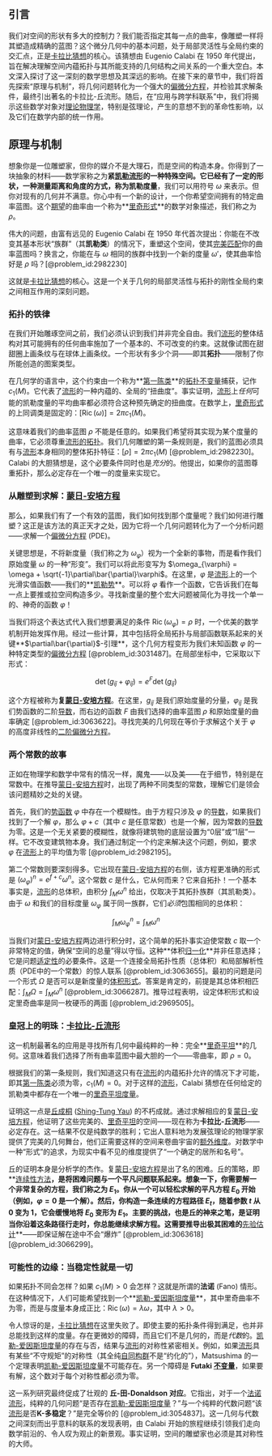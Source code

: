 ## 引言
我们对空间的形状有多大的控制力？我们能否指定其每一点的曲率，像雕塑一样将其塑造成精确的蓝图？这个微分几何中的基本问题，处于局部灵活性与全局约束的交汇点，正是[卡拉比猜想](@article_id:360279)的核心。该猜想由 Eugenio Calabi 在 1950 年代提出，旨在解决理解空间内蕴拓扑与其所能支持的几何结构之间关系的一个重大空白。本文深入探讨了这一深刻的数学思想及其深远的影响。在接下来的章节中，我们将首先探索“原理与机制”，将几何问题转化为一个强大的[偏微分方程](@article_id:301773)，并检验其求解条件，最终引出著名的卡拉比-丘流形。随后，在“应用与跨学科联系”中，我们将揭示这些数学对象对[理论物理学](@article_id:314482)，特别是弦理论，产生的意想不到的革命性影响，以及它们在数学内部的统一作用。

## 原理与机制

想象你是一位雕塑家，但你的媒介不是大理石，而是空间的构造本身。你得到了一块抽象的材料——数学家称之为**紧[凯勒流形](@article_id:321596)**的一种特殊空间。它已经有了一定的形状，一种测量距离和角度的方式，称为**凯勒度量**，我们可以用符号 $\omega$ 来表示。但你对现有的几何并不满意。你心中有一个新的设计，一个你希望空间拥有的特定曲率蓝图。这个[期望](@article_id:311378)的曲率由一个称为**[里奇形式](@article_id:362915)**的数学对象描述，我们称之为 $\rho$。

伟大的问题，由富有远见的 Eugenio Calabi 在 1950 年代首次提出：你能在不改变其基本形状“族群”（其**凯勒类**）的情况下，重塑这个空间，使其[完美匹配](@article_id:337611)你的曲率蓝图吗？换言之，你能在与 $\omega$ 相同的族群中找到一个新的度量 $\omega'$，使其曲率恰好是 $\rho$ 吗？[@problem_id:2982230]

这就是[卡拉比猜想](@article_id:360279)的核心。这是一个关于几何的局部灵活性与拓扑的刚性全局约束之间相互作用的深刻问题。

### 拓扑的铁律

在我们开始雕琢空间之前，我们必须认识到我们并非完全自由。我们[流形](@article_id:313450)的整体结构对其可能拥有的任何曲率施加了一个基本的、不可改变的约束。这就像试图在甜甜圈上画条纹与在球体上画条纹。一个形状有多少个洞——即其**拓扑**——限制了你所能创造的图案类型。

在几何学的语言中，这个约束由一个称为**[第一陈类](@article_id:380096)**的[拓扑不变量](@article_id:298974)捕获，记作 $c_1(M)$。它代表了[流形](@article_id:313450)的一种内蕴的、全局的“扭曲度”。事实证明，[流形](@article_id:313450)上*任何*可能的凯勒度量的平均曲率都必须符合这种预先确定的扭曲度。在数学上，[里奇形式](@article_id:362915)的上同调类是固定的：$[\operatorname{Ric}(\omega)] = 2\pi c_1(M)$。

这意味着我们的曲率蓝图 $\rho$ 不能是任意的。如果我们希望将其实现为某个度量的曲率，它必须尊重[流形的拓扑](@article_id:331537)。我们几何雕塑的第一条规则是，我们的蓝图必须具有与[流形](@article_id:313450)本身相同的整体拓扑特征：$[\rho] = 2\pi c_1(M)$ [@problem_id:2982230]。Calabi 的大胆猜想是，这个必要条件同时也是*充分*的。他提出，如果你的蓝图尊重拓扑，那么必定存在一个唯一的度量来实现它。

### 从雕塑到求解：[蒙日-安培方程](@article_id:332306)

那么，如果我们有了一个有效的蓝图，我们如何找到那个度量呢？我们如何进行雕塑？这正是该方法的真正天才之处，因为它将一个几何问题转化为了一个分析问题——求解一个[偏微分方程](@article_id:301773) (PDE)。

关键思想是，不将新度量（我们称之为 $\omega_{\varphi}$）视为一个全新的事物，而是看作我们原始度量 $\omega$ 的一种“形变”。我们可以将此形变写为 $\omega_{\varphi} = \omega + \sqrt{-1}\partial\bar{\partial}\varphi$。在这里，$\varphi$ 是[流形](@article_id:313450)上的一个光滑实值函数——我们的**[凯勒势](@article_id:315162)**。可以将 $\varphi$ 看作一个函数，它告诉我们在每一点上要推或拉空间构造多少。寻找新度量的整个宏大问题被简化为寻找一个单一的、神奇的函数 $\varphi$！

当我们将这个表达式代入我们想要满足的条件 $\operatorname{Ric}(\omega_{\varphi}) = \rho$ 时，一个优美的数学机制开始发挥作用。经过一些计算，其中包括将全局拓扑与局部函数联系起来的关键**$\partial\bar{\partial}$-引理**，这个几何方程变形为我们未知函数 $\varphi$ 的一种特定类型的[偏微分方程](@article_id:301773) [@problem_id:3031487]。在局部坐标中，它采取以下形式：

$$
\det(g_{i\bar j} + \varphi_{i\bar j}) = e^{F} \det(g_{i\bar j})
$$

这个方程被称为**复[蒙日-安培方程](@article_id:332306)**。在这里，$g_{i\bar j}$ 是我们原始度量的分量，$\varphi_{i\bar j}$ 是我们势函数的二阶[导数](@article_id:318324)，而右边的函数 $F$ 由我们选择的曲率蓝图 $\rho$ 和原始度量的曲率确定 [@problem_id:3063622]。寻找完美的几何现在等价于求解这个关于 $\varphi$ 的高度非线性的[二阶偏微分方程](@article_id:354346)。

### 两个常数的故事

正如在物理学和数学中常有的情况一样，魔鬼——以及美——在于细节，特别是在常数中。在推导[蒙日-安培方程](@article_id:332306)时，出现了两种不同类型的常数，理解它们是领会该问题精妙之处的关键。

首先，我们的[势函数](@article_id:332364) $\varphi$ 中存在一个模糊性。由于方程只涉及 $\varphi$ 的[导数](@article_id:318324)，如果我们找到了一个解 $\varphi$，那么 $\varphi + c$（其中 $c$ 是任意常数）也是一个解，因为常数的[导数](@article_id:318324)为零。这是一个无关紧要的模糊性，就像将建筑物的底层设置为“0层”或“1层”一样。它不改变建筑物本身。我们通过制定一个约定来解决这个问题，例如，要求 $\varphi$ 在[流形](@article_id:313450)上的平均值为零 [@problem_id:2982195]。

第二个常数则要深刻得多。它出现在[蒙日-安培方程](@article_id:332306)的右侧，该方程更准确的形式是 $(\omega_{\varphi})^n = e^{f+c} \omega^n$。这个常数 $c$ 是什么，它从何而来？它来自拓扑！一个基本事实是，[流形](@article_id:313450)的总体积，由积分 $\int_M \omega^n$ 给出，仅取决于其拓扑族群（其凯勒类）。由于 $\omega$ 和我们的目标度量 $\omega_{\varphi}$ 属于同一族群，它们*必须*包围相同的总体积：

$$
\int_M \omega_{\varphi}^n = \int_M \omega^n
$$

当我们对[蒙日-安培方程](@article_id:332306)两边进行积分时，这个简单的拓扑事实迫使常数 $c$ 取一个非常特定的值，确保“空间的总量”得以守恒。这种**体积[归一化](@article_id:310343)**并非任意选择；它是问题[适定性](@article_id:309009)的必要条件。这是一个连接全局拓扑性质（总体积）和局部解析性质（PDE中的一个常数）的惊人联系 [@problem_id:3063655]。最初的问题是问一个形式 $\Omega$ 是否可以是新度量的[体积形式](@article_id:381647)。答案是肯定的，前提是其总体积相匹配：$\int_M \Omega = \int_M \omega^n$ [@problem_id:3066287]。推导过程表明，设定体积形式和设定里奇曲率是同一枚硬币的两面 [@problem_id:2969505]。

### 皇冠上的明珠：[卡拉比-丘流形](@article_id:319657)

这一机制最著名的应用是寻找所有几何中最纯粹的一种：完全**[里奇平坦](@article_id:319501)**的几何。这意味着我们选择了所有曲率蓝图中最大胆的一个——零曲率，即 $\rho=0$。

根据我们的第一条规则，我们知道这只有在[流形](@article_id:313450)的内蕴拓扑允许的情况下才可能，即其[第一陈类](@article_id:380096)必须为零，$c_1(M)=0$。对于这样的[流形](@article_id:313450)，Calabi 猜想在任何给定的凯勒类中都存在一个唯一的[里奇平坦度量](@article_id:319822)。

证明这一点是[丘成桐](@article_id:640115) ([Shing-Tung Yau](@article_id:640115)) 的不朽成就。通过求解相应的复[蒙日-安培方程](@article_id:332306)，他证明了这些完美的、[里奇平坦](@article_id:319501)的空间——现在称为**卡拉比-丘流形**——必定存在。这一结果不仅是纯数学的胜利；它出人意料地为发展弦理论的物理学家提供了完美的几何舞台，他们正需要这样的空间来卷曲宇宙的[额外维度](@article_id:321223)。对数学中一种“形式”的追求，为现实中看不见的维度提供了“一个确定的居所和名号”。

丘的证明本身是分析学的杰作。复[蒙日-安培方程](@article_id:332306)是出了名的困难。丘的策略，即**[连续性方法](@article_id:374476)**，是将困难问题与一个平凡问题联系起来。想象一下，你需要解一个非常复杂的方程，我们称之为 $E_1$。你从一个可以轻松求解的平凡方程 $E_0$ 开始（例如，$\varphi=0$ 是一个解）。然后，你构造一条连续的方程路径 $E_t$，随着参数 $t$ 从 0 变为 1，它会缓慢地将 $E_0$ 变形为 $E_1$。主要的挑战，也是丘的神来之笔，是证明当你沿着这条路径行走时，你总能继续求解方程。这需要推导出极其困难的**[先验估计](@article_id:365301)**——即保证解在途中不会“爆炸” [@problem_id:3063618] [@problem_id:3066299]。

### 可能性的边缘：当稳定性就是一切

如果拓扑不同会怎样？如果 $c_1(M) > 0$ 会怎样？这就是所谓的**法诺** (Fano) 情形。在这种情况下，人们可能希望找到一个**[凯勒-爱因斯坦度量](@article_id:334301)**，其中里奇曲率不为零，而是与度量本身成正比：$\operatorname{Ric}(\omega) = \lambda \omega$，其中 $\lambda>0$。

令人惊讶的是，[卡拉比猜想](@article_id:360279)在这里失败了。即使主要的拓扑条件得到满足，也并非总能找到这样的度量。存在更微妙的障碍，而且它们不是几何的，而是*代数*的。[凯勒-爱因斯坦度量](@article_id:334301)的存在与否，结果与[流形](@article_id:313450)的对称性紧密相关。例如，如果[流形](@article_id:313450)具有某些“不守规矩”的对称性（其全纯[自同构群](@article_id:304728)不是“约化的”），Matsushima 的一个定理表明[凯勒-爱因斯坦度量](@article_id:334301)不可能存在。另一个障碍是 **Futaki [不变量](@article_id:309269)**，如果要有解，这个数对于每个对称性都必须为零。

这一系列研究最终促成了壮观的 **丘-田-Donaldson 对应**。它指出，对于一个[法诺流形](@article_id:369249)，纯粹的几何问题“是否存在[凯勒-爱因斯坦度量](@article_id:334301)？”与一个纯粹的代数问题“该[流形](@article_id:313450)是否**K-多稳定**？”是完全等价的 [@problem_id:3054837]。这一几何与代数之间深刻而出乎意料的联系的发现表明，由 Calabi 开始的旅程继续引领我们走向数学前沿的、令人叹为观止的新景观。事实证明，空间的雕塑家也必须是其对称性的大师。

